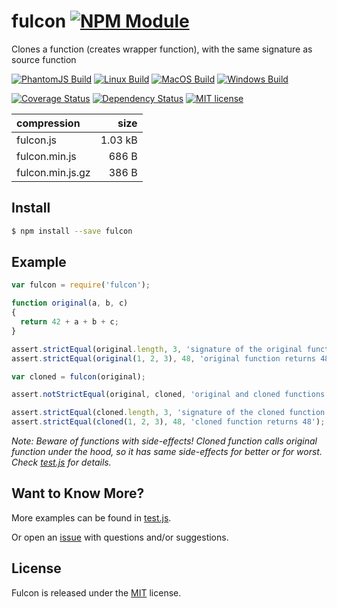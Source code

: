 # fulcon [![NPM Module](https://img.shields.io/npm/v/fulcon.svg?style=flat)](https://www.npmjs.com/package/fulcon)

Clones a function (creates wrapper function), with the same signature as source function

[![PhantomJS Build](https://img.shields.io/travis/alexindigo/fulcon/master.svg?label=browser&style=flat)](https://travis-ci.org/alexindigo/fulcon)
[![Linux Build](https://img.shields.io/travis/alexindigo/fulcon/master.svg?label=linux:6.x-10.x&style=flat)](https://travis-ci.org/alexindigo/fulcon)
[![MacOS Build](https://img.shields.io/travis/alexindigo/fulcon/master.svg?label=macos:6.x-10.x&style=flat)](https://travis-ci.org/alexindigo/fulcon)
[![Windows Build](https://img.shields.io/appveyor/ci/alexindigo/fulcon/master.svg?label=windows:6.x-10.x&style=flat)](https://ci.appveyor.com/project/alexindigo/fulcon)

[![Coverage Status](https://img.shields.io/coveralls/alexindigo/fulcon/master.svg?label=code+coverage&style=flat)](https://coveralls.io/github/alexindigo/fulcon?branch=master)
[![Dependency Status](https://img.shields.io/david/alexindigo/fulcon.svg?style=flat)](https://david-dm.org/alexindigo/fulcon)
[![MIT license](https://img.shields.io/badge/license-MIT-brightgreen.svg?style=flat)](https://opensource.org/licenses/MIT)

| compression      |    size |
| :--------------- | ------: |
| fulcon.js        | 1.03 kB |
| fulcon.min.js    |   686 B |
| fulcon.min.js.gz |   386 B |


## Install

```sh
$ npm install --save fulcon
```

## Example

```javascript
var fulcon = require('fulcon');

function original(a, b, c)
{
  return 42 + a + b + c;
}

assert.strictEqual(original.length, 3, 'signature of the original function has 3 arguments');
assert.strictEqual(original(1, 2, 3), 48, 'original function returns 48');

var cloned = fulcon(original);

assert.notStrictEqual(original, cloned, 'original and cloned functions are not the same function');

assert.strictEqual(cloned.length, 3, 'signature of the cloned function has 3 arguments');
assert.strictEqual(cloned(1, 2, 3), 48, 'cloned function returns 48');
```

_Note: Beware of functions with side-effects! Cloned function calls original function under the hood, so it has same side-effects for better or for worst. Check [test.js](test.js) for details._

## Want to Know More?

More examples can be found in [test.js](test.js).

Or open an [issue](https://github.com/alexindigo/fulcon/issues) with questions and/or suggestions.

## License

Fulcon is released under the [MIT](LICENSE) license.
